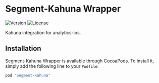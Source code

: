 # Segment-Kahuna Wrapper 

[![Version](https://img.shields.io/cocoapods/v/Segment-Kahuna.svg?style=flat)](http://cocoapods.org/pods/Segment-Kahuna)
[![License](https://img.shields.io/cocoapods/l/Segment-Kahuna.svg?style=flat)](http://cocoapods.org/pods/Segment-Kahuna)

Kahuna integration for analytics-ios.

## Installation

Segment-Kahuna Wrapper is available through [CocoaPods](http://cocoapods.org). To install
it, simply add the following line to your `Podfile`:

```ruby
pod "Segment-Kahuna"
```

